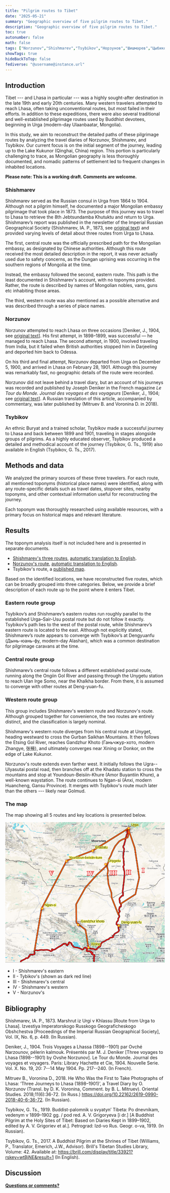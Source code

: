 ```yaml
---
title: "Pilgrim routes to Tibet"
date: "2025-05-21"
summary: "Geographic overview of five pilgrim routes to Tibet."
description: "Geographic overview of five pilgrim routes to Tibet."
toc: true
autonumber: false
math: false
tags: ["Norzunov","Shishmarev","Tsybikov","Норзунов","Шишмарев","Цыбиков"]
showTags: true
hideBackToTop: false
fediverse: "@username@instance.url"
---
```


## Introduction

Tibet --- and Lhasa in particular --- was a highly sought-after destination in the late 19th and early 20th centuries. Many western travelers attempted to reach Lhasa, often taking unconventional routes, but most failed in their efforts. In addition to these expeditions, there were also several traditional and well-established pilgrimage routes used by Buddhist devotees, beginning in Urga (modern-day Ulaanbaatar, Mongolia).

In this study, we aim to reconstruct the detailed paths of these pilgrimage routes by analyzing the travel diaries of Norzunov, Shishmarev, and Tsybikov. Our current focus is on the initial segment of the journey, leading up to the Lake Kukunor (Qinghai, China) region. This portion is particularly challenging to trace, as Mongolian geography is less thoroughly documented, and nomadic patterns of settlement led to frequent changes in inhabited locations.

**Please note: This is a working draft. Comments are welcome.**

### Shishmarev

Shishmarev served as the Russian consul in Urga from 1864 to 1904. Although not a pilgrim himself, he documented a major Mongolian embassy pilgrimage that took place in 1873. The purpose of this journey was to travel to Lhasa to retrieve the 8th Jebtsundamba Khutuktu and return to Urga. Shishmarev’s report was published in the newsletter of the Imperial Russian Geographical Society (Shishmarev, IA. P., 1873, see [original text](/notes/shishmarev-1873-original/)) and provided varying levels of detail about three routes from Urga to Lhasa.

The first, central route was the officially prescribed path for the Mongolian embassy, as designated by Chinese authorities. Although this route received the most detailed description in the report, it was never actually used due to safety concerns, as the Dungan uprising was occurring in the southern regions of Mongolia at the time.

Instead, the embassy followed the second, eastern route. This path is the least documented in Shishmarev's account, with no toponyms provided. Rather, the route is described by names of Mongolian nobles, vans, guns etc inhabiting those areas.

The third, western route was also mentioned as a possible alternative and was described through a series of place names.

### Norzunov

Norzunov attempted to reach Lhasa on three occasions [Deniker, J., 1904, see [original text](/notes/deniker-norzunov/)]. His first attempt, in 1898–1899, was successful — he managed to reach Lhasa. The second attempt, in 1900, involved traveling from India, but it failed when British authorities stopped him in Darjeeling and deported him back to Odessa.

On his third and final attempt, Norzunov departed from Urga on December 5, 1900, and arrived in Lhasa on February 28, 1901. Although this journey was remarkably fast, no geographic details of the route were recorded.

Norzunov did not leave behind a travel diary, but an account of his journeys was recorded and published by Joseph Deniker in the French magazine *Le Tour du Monde. Journal des voyages et des voyageurs* \[Deniker, J., 1904; see [original text](/notes/deniker-norzunov/)\]. A Russian translation of this article, accompanied by commentary, was later published by (Mitruev B. and Voronina D. in 2018).

### Tsybikov

An ethnic Buryat and a trained scholar, Tsybikov made a successful journey to Lhasa and back between 1899 and 1901, traveling in stages alongside groups of pilgrims. As a highly educated observer, Tsybikov produced a detailed and methodical account of the journey (Tsybikov, G. Ts., 1919) also available in English (Tsybikov, G. Ts., 2017).

## Methods and data

We analyzed the primary sources of these three travelers. For each route, all mentioned toponyms (historical place names) were identified, along with any route-specific details such as travel dates, stopover sites, nearby toponyms, and other contextual information useful for reconstructing the journey.

Each toponym was thoroughly researched using available resources, with a primary focus on historical maps and relevant literature.

## Results

The toponym analysis itself is not included here and is presented in separate documents.

* [Shishmarev's three routes](/notes/shishmarev-three-routes-through-mongolia/), [automatic translation to English](https://m--d-me.translate.goog/notes/shishmarev-three-routes-through-mongolia/?_x_tr_sl=auto&_x_tr_tl=en&_x_tr_hl=en&_x_tr_pto=wapp).
* [Norzunov's route](/notes/norzunov-route/), [automatic translation to English](https://m--d-me.translate.goog/notes/norzunov-route/?_x_tr_sl=auto&_x_tr_tl=en&_x_tr_hl=en&_x_tr_pto=wapp).
* Tsybikov's route, a [published map](/notes/tsybikov-map-en/).

Based on the identified locations, we have reconstructed five routes, which can be broadly grouped into three categories. Below, we provide a brief description of each route up to the point where it enters Tibet.

### Eastern route group

Tsybikov’s and Shishmarev’s eastern routes run roughly parallel to the established Urga–Sair-Usu postal route but do not follow it exactly. Tsybikov’s path lies to the west of the postal route, while Shishmarev’s eastern route is located to the east. Although not explicitly stated, Shishmarev’s route appears to converge with Tsybikov’s at Dengyuanfu (Дынь-юань-фу, modern-day Alashan), which was a common destination for pilgrimage caravans at the time.

### Central route group

Shishmarev’s central route follows a different established postal route, running along the Ongiin Gol River and passing through the Unygetu station to reach Ulan Irge Somo, near the Khalkha border. From there, it is assumed to converge with other routes at Deng-yuan-fu.

### Western route group

This group includes Shishmarev's western route and Norzunov's route. Although grouped together for convenience, the two routes are entirely distinct, and the classification is largely nominal.

Shishmarev's western route diverges from his central route at Unyget, heading westward to cross the Gurban Saikhan Mountains. It then follows the Etsing Gol River, reaches Gandzhur Khoto (Ганьчжур-хото, modern Zhangye, 张掖), and ultimately converges near Xining or Donkor, on the edge of Lake Kukunor.

Norzunov's route extends even farther west. It initially follows the Ugra--Ulyasutai postal road, then branches off at the Khadatu station to cross the mountains and stop at Youndoun-Beisiin-Khure (Amor Buyantiin Khure), a well-known waystation. The route continues to Ngan-si (Anxi, modern Huancheng, Gansu Province). It merges with Tsybikov's route much later than the others --- likely near Golmud.

### The map

The map showing all 5 routes and key locations is presented below.

![5-routes-map.png](5-routes-map.png)

* I - Shishmarev's eastern
* II - Tybikov's (shown as dark red line)
* III - Shishmarev's central
* IV - Shishmarev's western
* V - Norzunov's

## Bibliography

Shishmarev, IA. P., 1873. Marshrut iz Urgi v Khlassu [Route from Urga to Lhasa]. Izvestiya Imperatorskogo Russkogo Geograficheskogo Obshchestva [Proceedings of the Imperial Russian Geographical Society], Vol. IX, No. 6, p. 449. (In Russian).

Deniker, J., 1904. Trois Voyages a Lhassa (1898--1901) par Ovché Narzounov, pélerin kalmouk. Présentés par M. J. Deniker \[Three voyages to Lhasa (1898--1901) by Ovshe Norzunov\]. Le Tour du Monde. Journal des voyages et voyagers. Paris: Library Hachette et Cie, 1904. Nouvelle Serie. Vol. X. No. 19, 20: 7--14 May 1904. Pp. 217--240. (In French).

Mitruev B., Voronina D., 2018. He Who Was the First to Take Photographs of Lhasa: ‘Three Journeys to Lhasa (1898–1901)’, a Travel Diary by O. Norzunov (Transl. by D. K. Voronina, Comment. by B. L. Mitruev). Oriental Studies. 2018;11(6):36-72. (In Russ.) <https://doi.org/10.22162/2619-0990-2018-40-6-36-72>. (In Russian).

Tsybikov, G. Ts., 1919. Buddist-palomnik u svyatyn’ Tibeta: Po dnevnikam, vedenym v 1899–1902 gg. / pod red. A. V. Grigoryeva [i dr.] [A Buddhist Pilgrim at the Holy Sites of Tibet: Based on Diaries Kept in 1899–1902, edited by A. V. Grigoriev et al.]. Petrograd: Izd-vo Rus. Geogr. o-va, 1919. (In Russian).

Tsybikov, G. Ts., 2017. A Buddhist Pilgrim at the Shrines of Tibet (Williams, P., Translator, Emerich, J.W., Advisor). Brill's Tibetan Studies Library, Volume: 42. Available at: <https://brill.com/display/title/33921?rskey=wtBjNE&result=1> (In English).

## Discussion

[**Questions or comments?**](https://t.me/answer42geo/85)
